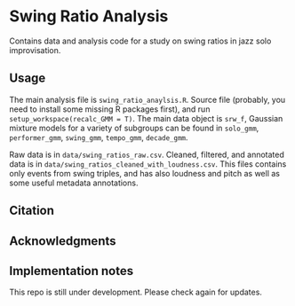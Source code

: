 # Swing Ratio Analysis

Contains data and analysis code for a study on swing ratios in jazz solo improvisation.

## Usage
The main analysis file is `swing_ratio_anaylsis.R`. Source file (probably, you need to install some missing R packages first), and run `setup_workspace(recalc_GMM = T)`. The main data object is `srw_f`, Gaussian mixture models for a variety of subgroups can be found in `solo_gmm`, `performer_gmm`, `swing_gmm`, `tempo_gmm`, `decade_gmm`.  

Raw data is in `data/swing_ratios_raw.csv`. Cleaned, filtered, and annotated data is in `data/swing_ratios_cleaned_with_loudness.csv`. This files contains only events from swing triples, and has also loudness and pitch as well as some useful metadata annotations.

## Citation


## Acknowledgments

 
## Implementation notes
This repo is still under development. Please check again for updates.
